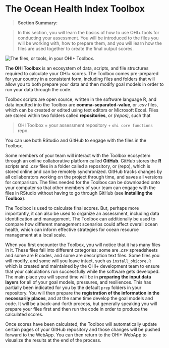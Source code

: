 # The Ocean Health Index Toolbox

>**Section Summary:**

>In this section, you will learn the basics of how to use OHI+ tools for conducting your assessment. You will be introduced to the files you will be working with, how to prepare them, and you will learn how the files are used together to create the final output scores.

![The files, or tools, in your OHI+ Toolbox.](https://docs.google.com/drawings/d/1Lp5qlIgEj32HJpRtqcCwPsQmz4LBqJBVhPk8N0yT2cY/pub?w=960&h=800)

**The OHI Toolbox** is an ecosystem of data, scripts, and file structures required to calculate your OHI+ scores. The Toolbox comes pre-prepared for your country in a consistent form, including files and folders that will allow you to both prepare your data and then modify goal models in order to run your data through the code.

Toolbox scripts are open source, written in the software language R, and data inputted into the Toolbox are **comma-separated-value**, or *.csv* files, which can be created or edited using text editors or Microsoft Excel. Files are stored within two folders called **repositories**, or *(repos)*, such that

> OHI Toolbox = your assessment repository + `ohi core functions` repo.

You can use both RStudio and GitHub to engage with the files in the Toolbox.

Some members of your team will interact with the Toolbox ecosystem through an online collaborative platform called **GitHub**. GitHub stores the **R** scripts and *.csv* files in a folder called a repository, or (repo), which is stored online and can be remotely synchronized. GitHub tracks changes by all collaborators working on the project through time, and saves all versions for comparison. The files needed for the Toolbox can be downloaded onto your computer so that other members of your team can engage with the files in RStudio without having to go through GitHub (see **Installing the Toolbox**).

The Toolbox is used to calculate final scores. But, perhaps more importantly, it can also be used to organize an assessment, including data identification and management.  The Toolbox can additionally be used to compare how different management scenarios could affect overall ocean health, which can inform effective strategies for ocean resource management at a local scale.

When you first encounter the Toolbox, you will notice that it has many files in it. These files fall into different categories: some are *.csv* spreadsheets and some are R codes, and some are description text files. Some files you will modify, and some will you leave intact, such as `install_ohicore.R` which is created and maintained by the OHI+ development team to ensure that your calculations run successfully while the software gets developed. The main place you will spend time will be in **preparing the input data layers** for all of your goal models, pressures, and resiliences. This has partially been indicated for you by the default `prep` folders in your repository. You will then prepare the **registration of the information in the necessarily places**, and at the same time develop the goal models and code. It will be a back-and-forth process, but generally speaking you will prepare your files first and then run the code in order to produce the calculated scores.

Once scores have been calculated, the Toolbox will automatically update certain pages of your GitHub repository and those changes will be pushed forward to the WebApp. You can then return to the OHI+ WebApp to visualize the results at the end of the process.
